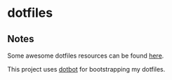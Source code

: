 # dotfiles

## Notes

Some awesome dotfiles resources can be found [here](https://dotfiles.github.io/).

This project uses [dotbot](https://github.com/anishathalye/dotbot) for bootstrapping my dotfiles.